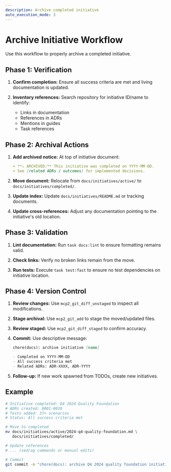 ```yaml
---
description: Archive completed initiative
auto_execution_mode: 3
---
```


# Archive Initiative Workflow

Use this workflow to properly archive a completed initiative.

## Phase 1: Verification

1. **Confirm completion:** Ensure all success criteria are met and living documentation is updated.

2. **Inventory references:** Search repository for initiative ID/name to identify:
   - Links in documentation
   - References in ADRs
   - Mentions in guides
   - Task references

## Phase 2: Archival Actions

1. **Add archived notice:** At top of initiative document:

   ```markdown
   > **⚠️ ARCHIVED:** This initiative was completed on YYYY-MM-DD.
   > See [related ADRs / outcomes] for implemented decisions.
   ```

2. **Move document:** Relocate from `docs/initiatives/active/` to `docs/initiatives/completed/`.

3. **Update index:** Update `docs/initiatives/README.md` or tracking documents.

4. **Update cross-references:** Adjust any documentation pointing to the initiative's old location.

## Phase 3: Validation

1. **Lint documentation:** Run `task docs:lint` to ensure formatting remains valid.

2. **Check links:** Verify no broken links remain from the move.

3. **Run tests:** Execute `task test:fast` to ensure no test dependencies on initiative location.

## Phase 4: Version Control

1. **Review changes:** Use `mcp2_git_diff_unstaged` to inspect all modifications.

2. **Stage archival:** Use `mcp2_git_add` to stage the moved/updated files.

3. **Review staged:** Use `mcp2_git_diff_staged` to confirm accuracy.

4. **Commit:** Use descriptive message:

   ```markdown
   chore(docs): archive initiative [name]

   - Completed on YYYY-MM-DD
   - All success criteria met
   - Related ADRs: ADR-XXXX, ADR-YYYY
   ```

5. **Follow-up:** If new work spawned from TODOs, create new initiatives.

## Example

```bash
# Initiative completed: Q4 2024 Quality Foundation
# ADRs created: 0001-0010
# Tests added: 37+ scenarios
# Status: All success criteria met

# Move to completed
mv docs/initiatives/active/2024-q4-quality-foundation.md \
   docs/initiatives/completed/

# Update references
# ... (sed/ag commands or manual edits)

# Commit
git commit -m "chore(docs): archive Q4 2024 quality foundation initiative"
```
